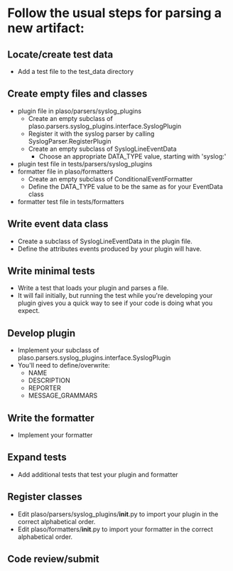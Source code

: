 # Follow the usual steps for parsing a new artifact:
## Locate/create test data
* Add a test file to the test_data directory

## Create empty files and classes
* plugin file in plaso/parsers/syslog_plugins
  * Create an empty subclass of plaso.parsers.syslog_plugins.interface.SyslogPlugin
  * Register it with the syslog parser by calling SyslogParser.RegisterPlugin
  * Create an empty subclass of SyslogLineEventData
    * Choose an appropriate DATA_TYPE value, starting with 'syslog:'
* plugin test file in tests/parsers/syslog_plugins
* formatter file in plaso/formatters
  * Create an empty subclass of ConditionalEventFormatter
  * Define the DATA_TYPE value to be the same as for your EventData class
* formatter test file in tests/formatters

## Write event data class

* Create a subclass of SyslogLineEventData in the plugin file.
* Define the attributes events produced by your plugin will have.

## Write minimal tests
* Write a test that loads your plugin and parses a file. 
* It will fail initially, but running the test while you're developing your plugin gives you a quick way to see if your code is doing what you expect.
## Develop plugin
* Implement your subclass of plaso.parsers.syslog_plugins.interface.SyslogPlugin
* You'll need to define/overwrite:
  * NAME
  * DESCRIPTION
  * REPORTER
  * MESSAGE_GRAMMARS
## Write the formatter
*  Implement your formatter
## Expand tests
* Add additional tests that test your plugin and formatter
## Register classes
* Edit plaso/parsers/syslog_plugins/__init__.py to import your plugin in the correct alphabetical order.
* Edit plaso/formatters/__init__.py to import your formatter in the correct alphabetical order.
## Code review/submit
